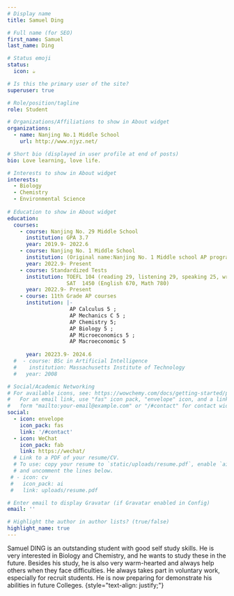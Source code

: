 ```yaml
---
# Display name
title: Samuel Ding

# Full name (for SEO)
first_name: Samuel 
last_name: Ding

# Status emoji
status:
  icon: ☕️

# Is this the primary user of the site?
superuser: true

# Role/position/tagline
role: Student

# Organizations/Affiliations to show in About widget
organizations:
  - name: Nanjing No.1 Middle School
    url: http://www.njyz.net/

# Short bio (displayed in user profile at end of posts)
bio: Love learning, love life.

# Interests to show in About widget
interests:
  - Biology
  - Chemistry
  - Environmental Science
  
# Education to show in About widget
education:
  courses:
    - course: Nanjing No. 29 Middle School
      institution: GPA 3.7
      year: 2019.9- 2022.6  
    - course: Nanjing No. 1 Middle School
      institution: (Original name:Nanjing No. 1 Middle school AP program GPA:3.8, 96/100)
      year: 2022.9- Present
    - course: Standardized Tests
      institution: TOEFL 104 (reading 29, listening 29, speaking 25, writing 21)    
                   SAT  1450 (English 670, Math 780)
      year: 2022.9- Present      
    - course: 11th Grade AP courses
      institution: |-
                    AP Calculus 5 ; 
                    AP Mechanics C 5 ; 
                    AP Chemistry 5; 
                    AP Biology 5 ; 
                    AP Microeconomics 5 ; 
                    AP Macroeconomic 5    
                    
      year: 20223.9- 2024.6    
  #  - course: BSc in Artificial Intelligence
  #    institution: Massachusetts Institute of Technology
  #   year: 2008

# Social/Academic Networking
# For available icons, see: https://wowchemy.com/docs/getting-started/page-builder/#icons
#   For an email link, use "fas" icon pack, "envelope" icon, and a link in the
#   form "mailto:your-email@example.com" or "/#contact" for contact widget.
social:
  - icon: envelope
    icon_pack: fas
    link: '/#contact'
  - icon: WeChat
    icon_pack: fab
    link: https://wechat/
  # Link to a PDF of your resume/CV.
  # To use: copy your resume to `static/uploads/resume.pdf`, enable `ai` icons in `params.yaml`,
  # and uncomment the lines below.
 # - icon: cv
 #   icon_pack: ai
 #   link: uploads/resume.pdf

# Enter email to display Gravatar (if Gravatar enabled in Config)
email: ''

# Highlight the author in author lists? (true/false)
highlight_name: true
---
```


Samuel DING is an outstanding student with good self study skills. He is very interested in Biology and Chemistry, and he wants to study these in the future. Besides his study, he is also very warm-hearted and always help others when they face difficulties. He always takes part in voluntary work, especially for recruit students. He is now preparing for demonstrate his abilities in future Colleges.
{style="text-align: justify;"}

